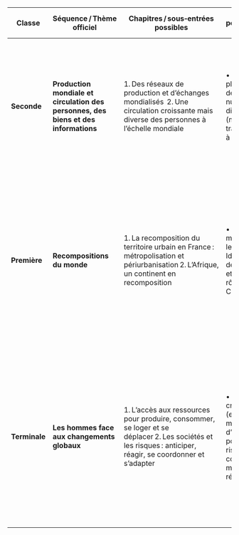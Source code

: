 | **Classe**    | **Séquence / Thème officiel**                                                       | **Chapitres / sous‑entrées possibles**                                                                                                                     | **Attendus pédagogiques (connaissances visées)**                                                                                                                                                                                                                                        | **Compétences disciplinaires à construire**                                                                                                                                                                                                                                                                                                                                                                                                                                                                      |
| ------------- | ----------------------------------------------------------------------------------- | ---------------------------------------------------------------------------------------------------------------------------------------------------------- | --------------------------------------------------------------------------------------------------------------------------------------------------------------------------------------------------------------------------------------------------------------------------------------- | ---------------------------------------------------------------------------------------------------------------------------------------------------------------------------------------------------------------------------------------------------------------------------------------------------------------------------------------------------------------------------------------------------------------------------------------------------------------------------------------------------------------- |
| **Seconde**   | **Production mondiale et circulation des personnes, des biens et des informations** | 1. Des réseaux de production et d’échanges mondialisés  2. Une circulation croissante mais diverse des personnes à l’échelle mondiale                      | • Expliquer la mise en réseau planétaire de la production et des échanges (ports, hubs, numérique). • Décrire la diversification des mobilités (migrations, tourisme, études, travail) et les inégalités d’accès à la mobilité.                                                         | • Identifier l’échelle pertinente pour cartographier des flux. • Décrire le circuit complet d’un bien (de la conception à la consommation). • Compléter ou réaliser le croquis d’un port / d’un aéroport. • Localiser grands foyers d’émigration / d’accueil et bassins touristiques. ([éduscol](https://eduscol.education.fr/1790/programmes-et-ressources-en-histoire-geographie-voie-professionnelle?utm_source=chatgpt.com))                                                                                 |
| **Première**  | **Recompositions du monde**                                                         | 1. La recomposition du territoire urbain en France : métropolisation et périurbanisation 2. L’Afrique, un continent en recomposition                       | • Comprendre les processus de métropolisation, d’étalement et leurs impacts socio‑spatiaux. • Identifier les dynamiques démographiques, économiques et territoriales africaines et le rôle des acteurs (États, firmes, Chine, ONG).                                                     | • Analyser un paysage urbain/périurbain et en tirer un croquis d’aménagement. • Décrire les mobilités quotidiennes et les conflits d’usage dans un espace périurbain. • Localiser ressources stratégiques et métropoles africaines ; expliquer un corridor de développement. • Présenter à l’oral les stratégies d’investissement d’un acteur externe (ex. Chine) en Afrique.                                                                                                                                    |
| **Terminale** | **Les hommes face aux changements globaux**                                         | 1. L’accès aux ressources pour produire, consommer, se loger et se déplacer 2. Les sociétés et les risques : anticiper, réagir, se coordonner et s’adapter | • Analyser la pression croissante sur les ressources (eau, énergie, sol, logement, mobilité) et les réponses d’aménagement durable (ODD, politiques publiques). • Définir risque/aléa/vulnérabilité ; comprendre la gestion multiscalaire des risques et la résilience des territoires. | • Raconter l’engagement d’un acteur local dans la gestion d’une ressource. • Réaliser le croquis d’un aménagement intégrant un ou plusieurs ODD. • Produire une carte simple illustrant la vulnérabilité d’un territoire face à un risque. • Construire un argumentaire sur l’intérêt d’un plan de prévention des risques (PPR) ou d’un projet d’aménagement durable. ([éduscol](https://eduscol.education.fr/1790/programmes-et-ressources-en-histoire-geographie-voie-professionnelle?utm_source=chatgpt.com)) |
